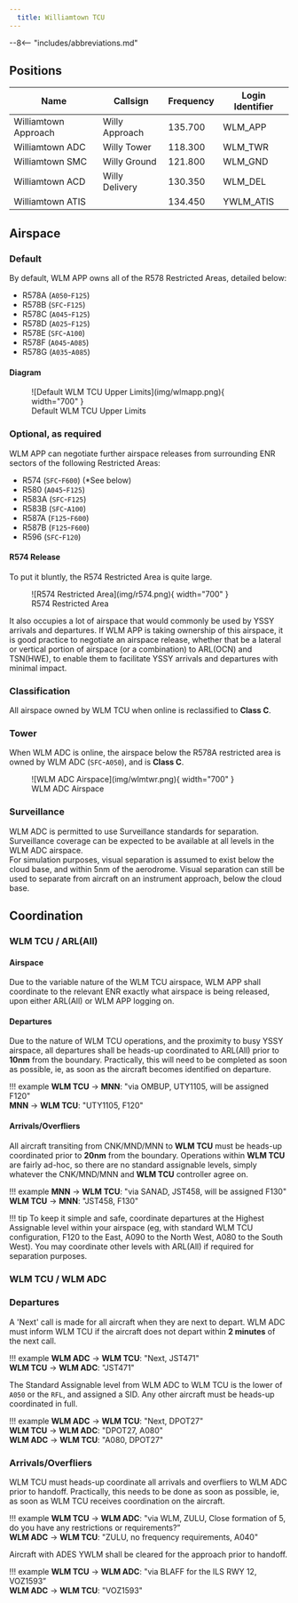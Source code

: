 ```yaml
---
  title: Williamtown TCU
---
```


--8<-- "includes/abbreviations.md"

## Positions

| Name               | Callsign       | Frequency        | Login Identifier              |
| ------------------ | -------------- | ---------------- | --------------------------------------|
| Williamtown Approach    | Willy Approach   | 135.700         | WLM_APP                                   |
| Williamtown ADC    | Willy Tower  | 118.300         | WLM_TWR        |
| Williamtown SMC    | Willy Ground  | 121.800         | WLM_GND        |
| Williamtown ACD    | Willy Delivery  | 130.350         | WLM_DEL       |
| Williamtown ATIS    |   | 134.450         | YWLM_ATIS       |

## Airspace
### Default
By default, WLM APP owns all of the R578 Restricted Areas, detailed below:

- R578A (`A050`-`F125`)  
- R578B (`SFC`-`F125`)  
- R578C (`A045`-`F125`)  
- R578D (`A025`-`F125`)  
- R578E (`SFC`-`A100`)  
- R578F (`A045`-`A085`)  
- R578G (`A035`-`A085`)

#### Diagram
<figure markdown>
![Default WLM TCU Upper Limits](img/wlmapp.png){ width="700" }
  <figcaption>Default WLM TCU Upper Limits</figcaption>
</figure>

### Optional, as required
WLM APP can negotiate further airspace releases from surrounding ENR sectors of the following Restricted Areas:

- R574 (`SFC`-`F600`) (*See below)    
- R580 (`A045`-`F125`)  
- R583A (`SFC`-`F125`)  
- R583B (`SFC`-`A100`)  
- R587A (`F125`-`F600`)  
- R587B (`F125`-`F600`)  
- R596 (`SFC`-`F120`)
#### R574 Release
To put it bluntly, the R574 Restricted Area is quite large.

<figure markdown>
![R574 Restricted Area](img/r574.png){ width="700" }
  <figcaption>R574 Restricted Area</figcaption>
</figure>

It also occupies a lot of airspace that would commonly be used by YSSY arrivals and departures. If WLM APP is taking ownership of this airspace, it is good practice to negotiate an airspace release, whether that be a lateral or vertical portion of airspace (or a combination) to ARL(OCN) and TSN(HWE), to enable them to facilitate YSSY arrivals and departures with minimal impact.

### Classification
All airspace owned by WLM TCU when online is reclassified to **Class C**.

### Tower
When WLM ADC is online, the airspace below the R578A restricted area is owned by WLM ADC (`SFC`-`A050`), and is **Class C**.

<figure markdown>
![WLM ADC Airspace](img/wlmtwr.png){ width="700" }
  <figcaption>WLM ADC Airspace</figcaption>
</figure>

### Surveillance
WLM ADC is permitted to use Surveillance standards for separation. Surveillance coverage can be expected to be available at all levels in the WLM ADC airspace.  
For simulation purposes, visual separation is assumed to exist below the cloud base, and within 5nm of the aerodrome. Visual separation can still be used to separate from aircraft on an instrument approach, below the cloud base.

## Coordination
### WLM TCU / ARL(All)

#### Airspace
Due to the variable nature of the WLM TCU airspace, WLM APP shall coordinate to the relevant ENR exactly what airspace is being released, upon either ARL(All) or WLM APP logging on.

#### Departures
Due to the nature of WLM TCU operations, and the proximity to busy YSSY airspace, all departures shall be heads-up coordinated to ARL(All) prior to **10nm** from the boundary. Practically, this will need to be completed as soon as possible, ie, as soon as the aircraft becomes identified on departure.

!!! example
    <span class="coldline">**WLM TCU** -> **MNN**</span>: "via OMBUP, UTY1105, will be assigned F120"  
    <span class="coldline">**MNN** -> **WLM TCU**</span>: "UTY1105, F120"  
#### Arrivals/Overfliers
All aircraft transiting from CNK/MND/MNN to **WLM TCU** must be heads-up coordinated prior to **20nm** from the boundary. Operations within **WLM TCU** are fairly ad-hoc, so there are no standard assignable levels, simply whatever the CNK/MND/MNN and **WLM TCU** controller agree on.

!!! example
    <span class="coldline">**MNN** -> **WLM TCU**</span>: "via SANAD, JST458, will be assigned F130"  
    <span class="coldline">**WLM TCU** -> **MNN**</span>: "JST458, F130"  

!!! tip
    To keep it simple and safe, coordinate departures at the Highest Assignable level within your airspace (eg, with standard WLM TCU configuration, F120 to the East, A090 to the North West, A080 to the South West). You may coordinate other levels with ARL(All) if required for separation purposes.

### WLM TCU / WLM ADC
### Departures
A 'Next' call is made for all aircraft when they are next to depart. WLM ADC must inform WLM TCU if the aircraft does not depart within **2 minutes** of the next call.

!!! example
    <span class="hotline">**WLM ADC** -> **WLM TCU**</span>: "Next, JST471"  
    <span class="hotline">**WLM TCU** -> **WLM ADC**</span>: "JST471"

The Standard Assignable level from WLM ADC to WLM TCU is the lower of `A050` or the `RFL`, and assigned a SID. Any other aircraft must be heads-up coordinated in full.

!!! example
    <span class="hotline">**WLM ADC** -> **WLM TCU**</span>: "Next, DPOT27"  
    <span class="hotline">**WLM TCU** -> **WLM ADC**</span>: "DPOT27, A080"  
    <span class="hotline">**WLM ADC** -> **WLM TCU**</span>: "A080, DPOT27"

### Arrivals/Overfliers
WLM TCU must heads-up coordinate all arrivals and overfliers to WLM ADC prior to handoff. Practically, this needs to be done as soon as possible, ie, as soon as WLM TCU receives coordination on the aircraft.

!!! example
    <span class="hotline">**WLM TCU** -> **WLM ADC**</span>: "via WLM, ZULU, Close formation of 5, do you have any restrictions or requirements?”  
    <span class="hotline">**WLM ADC** -> **WLM TCU**</span>: "ZULU, no frequency requirements, A040"  

Aircraft with ADES YWLM shall be cleared for the approach prior to handoff.

!!! example
    <span class="hotline">**WLM TCU** -> **WLM ADC**</span>: "via BLAFF for the ILS RWY 12, VOZ1593”  
    <span class="hotline">**WLM ADC** -> **WLM TCU**</span>: "VOZ1593"  